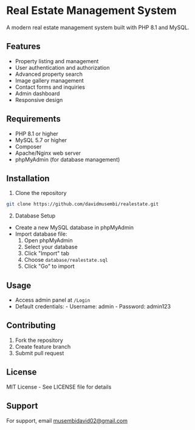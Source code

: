 # Real Estate Management System

A modern real estate management system built with PHP 8.1 and MySQL.

## Features

- Property listing and management
- User authentication and authorization
- Advanced property search
- Image gallery management
- Contact forms and inquiries
- Admin dashboard
- Responsive design

## Requirements

- PHP 8.1 or higher
- MySQL 5.7 or higher
- Composer
- Apache/Nginx web server
- phpMyAdmin (for database management)

## Installation

1. Clone the repository
```bash
git clone https://github.com/davidmusembi/realestate.git
```


2. Database Setup
- Create a new MySQL database in phpMyAdmin
- Import database file:
    1. Open phpMyAdmin
    2. Select your database
    3. Click "Import" tab
    4. Choose `database/realestate.sql`
    5. Click "Go" to import



## Usage

- Access admin panel at `/Login`
- Default credentials:
        - Username: admin
        - Password: admin123

## Contributing

1. Fork the repository
2. Create feature branch
3. Submit pull request

## License

MIT License - See LICENSE file for details

## Support

For support, email musembidavid02@gmail.com